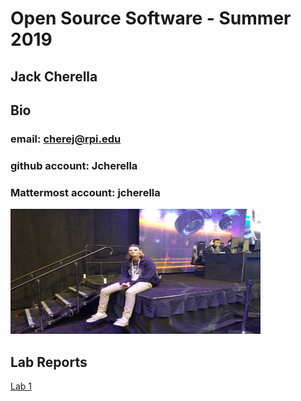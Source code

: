# Open Source Software - Summer 2019
## Jack Cherella

## Bio
### email: cherej@rpi.edu 
### github account: Jcherella
### Mattermost account: jcherella

<img src="IMG_2325.JPG" width="400" height="200">


## Lab Reports
[Lab 1](labs/lab-01/report.md)
